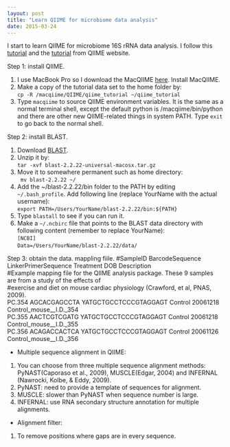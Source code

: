 ```yaml
---
layout: post
title: "Learn QIIME for microbiome data analysis"
date: 2015-03-24
---
```


I start to learn QIIME for microbiome 16S rRNA data analysis. I follow this [tutorial](http://www.wernerlab.org/teaching/qiime/) 
and the [tutorial]() from QIIME website. 

Step 1: install QIIME.  
  1. I use MacBook Pro so I download the MacQIIME [here](http://www.wernerlab.org/software/macqiime). Install MacQIIME.    
  2. Make a copy of the tutorial data set to the home folder by:  
     ```cp -R /macqiime/QIIME/qiime_tutorial ~/qiime_tutorial```  
  3. Type ```macqiime``` to source QIIME environment variables. It is the same as a normal terminal shell, except the default 
  python is /macqiime/bin/python and there are other new QIIME-related things in system PATH. Type ```exit``` to go back to 
  the normal shell.

Step 2: install BLAST.  
  1. Download [BLAST](ftp://ftp.ncbi.nlm.nih.gov/blast/executables/release/2.2.22/blast-2.2.22-universal-macosx.tar.gz).  
  2. Unzip it by:  
  ``` tar -xvf blast-2.2.22-universal-macosx.tar.gz ```  
  3. Move it to somewhere permanent such as home directory:  
  ``` mv blast-2.2.22 ~/```  
  4. Add the ~/blast-2.2.22/bin folder to the PATH by editing `~/.bash_profile`. Add following line (replace YourName with the actual username):  
  ```export PATH=/Users/YourName/blast-2.2.22/bin:${PATH}```  
  5. Type `blastall` to see if you can run it.  
  6. Make a `~/.ncbirc` file that points to the BLAST data directory with following content (remember to replace YourName):  
  `[NCBI]`  
   `Data=/Users/YourName/blast-2.2.22/data/`  

Step 3: obtain the data.
mappling fiile.
#SampleID  BarcodeSequence LinkerPrimerSequence    Treatment DOB   Description   
#Example mapping file for the QIIME analysis package. These 9 samples are from a study of the effects of   
#exercise and diet on mouse cardiac physiology (Crawford, et al, PNAS, 2009).  
PC.354 AGCACGAGCCTA    YATGCTGCCTCCCGTAGGAGT   Control 20061218    Control_mouse__I.D._354  
PC.355 AACTCGTCGATG    YATGCTGCCTCCCGTAGGAGT   Control 20061218    Control_mouse__I.D._355  
PC.356 ACAGACCACTCA    YATGCTGCCTCCCGTAGGAGT   Control 20061126    Control_mouse__I.D._356  


- Multiple sequence alignment in QIIME:  
1. You can choose from three multiple sequence alignment methods: PyNAST(Caporaso et al., 2009), MUSCLE(Edgar, 2004) and INFERNAL (Nawrocki, Kolbe, & Eddy, 2009).  
2. PyNAST: need to provide a template of sequences for alignment.  
3. MUSCLE: slower than PyNAST when sequence number is large.
4. INFERNAL: use RNA secondary structure annotation for multiple alignments. 

- Alignment filter:
1. To remove positions where gaps are in every sequence.


